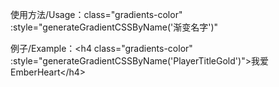 使用方法/Usage：class="gradients-color" :style="generateGradientCSSByName('渐变名字')"

例子/Example：\<h4 class="gradients-color" :style="generateGradientCSSByName('PlayerTitleGold')">我爱EmberHeart<\/h4>
